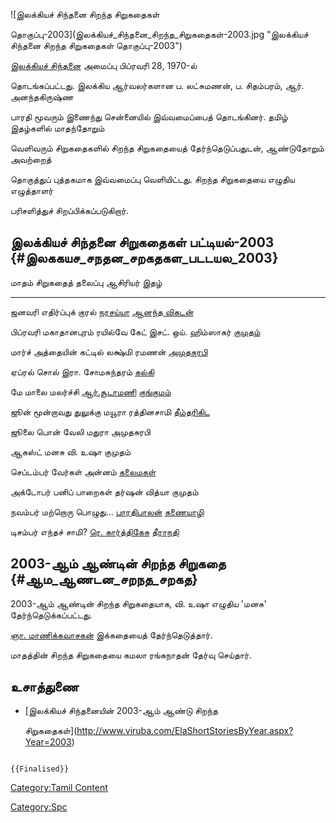 ![இலக்கியச் சிந்தனை சிறந்த சிறுகதைகள்
தொகுப்பு-2003](இலக்கியச்_சிந்தனை_சிறந்த_சிறுகதைகள்-2003.jpg "இலக்கியச் சிந்தனை சிறந்த சிறுகதைகள் தொகுப்பு-2003")
[இலக்கியச் சிந்தனை](இலக்கியச்_சிந்தனை "wikilink") அமைப்பு பிப்ரவரி 28, 1970-ல்
தொடங்கப்பட்டது. இலக்கிய ஆர்வலர்களான ப. லட்சுமணன், ப. சிதம்பரம், ஆர். அனந்தகிருஷ்ண
பாரதி மூவரும் இணைந்து சென்னையில் இவ்வமைப்பைத் தொடங்கினர். தமிழ் இதழ்களில் மாதந்தோறும்
வெளிவரும் சிறுகதைகளில் சிறந்த சிறுகதையைத் தேர்ந்தெடுப்பதுடன், ஆண்டுதோறும் அவற்றைத்
தொகுத்துப் புத்தகமாக இவ்வமைப்பு வெளியிட்டது. சிறந்த சிறுகதையை எழுதிய எழுத்தாளர்
பரிசளித்துச் சிறப்பிக்கப்படுகிறார்.

## இலக்கியச் சிந்தனை சிறுகதைகள் பட்டியல்-2003 {#இலககயச_சநதன_சறகதகள_படடயல_2003}

  மாதம்      சிறுகதைத் தலைப்பு         ஆசிரியர்                                       இதழ்
  --------- ----------------------- --------------------------------------------- -------------------------------------
  ஜனவரி     எதிர்ப்புக் குரல்           [நரசய்யா](நரசய்யா "wikilink")                   [ஆனந்த விகடன்](ஆனந்த_விகடன் "wikilink")
  பிப்ரவரி   மகாதானபுரம் ரயில்வே கேட்   இசட். ஒய். ஹிம்ஸாகர்                              [குமுதம்](குமுதம் "wikilink")
  மார்ச்      அத்தையின் கட்டில்           லக்ஷ்மி ரமணன்                                    [அமுதசுரபி](அமுதசுரபி "wikilink")
  ஏப்ரல்      சொல்                     இரா. சோமசுந்தரம்                                [கல்கி](கல்கி_(வார_இதழ்) "wikilink")
  மே        மாலை மலர்ச்சி             [ஆர்.சூடாமணி](ஆர்.சூடாமணி "wikilink")           [குங்குமம்](குங்குமம் "wikilink")
  ஜூன்       மூன்றாவது துலுக்கு        மயூரா ரத்தினசாமி                               [தீம்தரிகிட](தீம்தரிகிட "wikilink")
  ஜூலை      பொன் வேலி                மதுரா                                         அமுதசுரபி
  ஆகஸ்ட்      மனசு                    வி. உஷா                                       குமுதம்
  செப்டம்பர்   வேர்கள்                   அன்னம்                                          [கலைமகள்](கலைமகள் "wikilink")
  அக்டோபர்    பனிப் பாறைகள்             தர்ஷன் வித்யா                                    குமுதம்
  நவம்பர்     மற்றொரு பொழுது\...       [பாரதிபாலன்](பாரதிபாலன் "wikilink")             [கணையாழி](கணையாழி "wikilink")
  டிசம்பர்    எந்தச் சாமி?              [ரெ. கார்த்திகேசு](ரெ._கார்த்திகேசு "wikilink")   [தீராநதி](தீராநதி "wikilink")

## 2003-ஆம் ஆண்டின் சிறந்த சிறுகதை {#ஆம_ஆணடன_சறநத_சறகத}

2003-ஆம் ஆண்டின் சிறந்த சிறுகதையாக, வி. உஷா எழுதிய 'மனசு' தேர்ந்தெடுக்கப்பட்டது.
[ஞா. மாணிக்கவாசகன்](ஞா._மாணிக்கவாசகன் "wikilink") இக்கதையைத் தேர்ந்தெடுத்தார்.
மாதத்தின் சிறந்த சிறுகதையை கமலா ரங்கநாதன் தேர்வு செய்தார்.

## உசாத்துணை

-   [இலக்கியச் சிந்தனையின் 2003-ஆம் ஆண்டு சிறந்த
    சிறுகதைகள்](http://www.viruba.com/ElaShortStoriesByYear.aspx?Year=2003)

```{=mediawiki}
{{Finalised}}
```
[Category:Tamil Content](Category:Tamil_Content "wikilink")
[Category:Spc](Category:Spc "wikilink")
